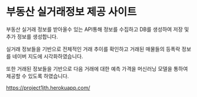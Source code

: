 # 부동산 실거래정보 제공 사이트

부동산 실거래 정보를 받아올수 있는 API통해 정보를 수집하고 DB를 생성하여 저장 및 추가 정보를 생성합니다.

실거래 정보들을 기반으로 전체적인 거래 추이를 확인하고 거래된 매물들의 등폭락 정보를 네이버 지도에 시각화하였습니다.

또한 거래된 정보들을 기반으로 다음 거래에 대한 예측 가격을 머신러닝 모델을 통하여 제공할 수 있도록 하였습니다.

https://project1jth.herokuapp.com/
